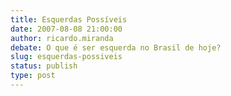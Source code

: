```yaml
---
title: Esquerdas Possíveis
date: 2007-08-08 21:00:00
author: ricardo.miranda
debate: O que é ser esquerda no Brasil de hoje?
slug: esquerdas-possiveis
status: publish 
type: post
---
```



